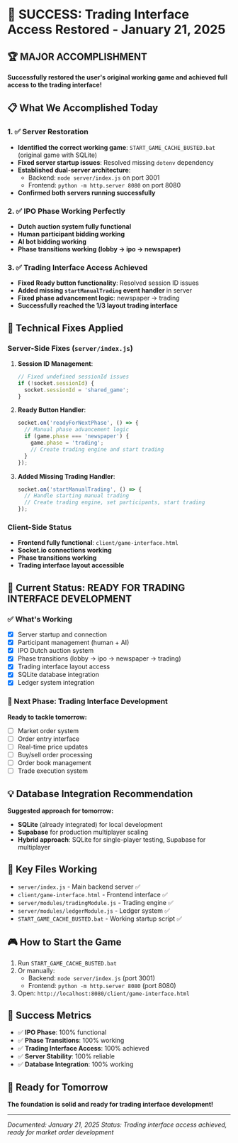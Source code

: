 # 🎉 SUCCESS: Trading Interface Access Restored - January 21, 2025

## 🏆 MAJOR ACCOMPLISHMENT
**Successfully restored the user's original working game and achieved full access to the trading interface!**

## 📋 What We Accomplished Today

### 1. ✅ Server Restoration
- **Identified the correct working game**: `START_GAME_CACHE_BUSTED.bat` (original game with SQLite)
- **Fixed server startup issues**: Resolved missing `dotenv` dependency
- **Established dual-server architecture**:
  - Backend: `node server/index.js` on port 3001
  - Frontend: `python -m http.server 8080` on port 8080
- **Confirmed both servers running successfully**

### 2. ✅ IPO Phase Working Perfectly
- **Dutch auction system fully functional**
- **Human participant bidding working**
- **AI bot bidding working**
- **Phase transitions working (lobby → ipo → newspaper)**

### 3. ✅ Trading Interface Access Achieved
- **Fixed Ready button functionality**: Resolved session ID issues
- **Added missing `startManualTrading` event handler** in server
- **Fixed phase advancement logic**: newspaper → trading
- **Successfully reached the 1/3 layout trading interface**

## 🔧 Technical Fixes Applied

### Server-Side Fixes (`server/index.js`)
1. **Session ID Management**:
   ```javascript
   // Fixed undefined sessionId issues
   if (!socket.sessionId) {
     socket.sessionId = 'shared_game';
   }
   ```

2. **Ready Button Handler**:
   ```javascript
   socket.on('readyForNextPhase', () => {
     // Manual phase advancement logic
     if (game.phase === 'newspaper') {
       game.phase = 'trading';
       // Create trading engine and start trading
     }
   });
   ```

3. **Added Missing Trading Handler**:
   ```javascript
   socket.on('startManualTrading', () => {
     // Handle starting manual trading
     // Create trading engine, set participants, start trading
   });
   ```

### Client-Side Status
- **Frontend fully functional**: `client/game-interface.html`
- **Socket.io connections working**
- **Phase transitions working**
- **Trading interface layout accessible**

## 🎯 Current Status: READY FOR TRADING INTERFACE DEVELOPMENT

### ✅ What's Working
- [x] Server startup and connection
- [x] Participant management (human + AI)
- [x] IPO Dutch auction system
- [x] Phase transitions (lobby → ipo → newspaper → trading)
- [x] Trading interface layout access
- [x] SQLite database integration
- [x] Ledger system integration

### 🚧 Next Phase: Trading Interface Development
**Ready to tackle tomorrow:**
- [ ] Market order system
- [ ] Order entry interface
- [ ] Real-time price updates
- [ ] Buy/sell order processing
- [ ] Order book management
- [ ] Trade execution system

## 💡 Database Integration Recommendation

**Suggested approach for tomorrow:**
- **SQLite** (already integrated) for local development
- **Supabase** for production multiplayer scaling
- **Hybrid approach**: SQLite for single-player testing, Supabase for multiplayer

## 📁 Key Files Working
- `server/index.js` - Main backend server ✅
- `client/game-interface.html` - Frontend interface ✅
- `server/modules/tradingModule.js` - Trading engine ✅
- `server/modules/ledgerModule.js` - Ledger system ✅
- `START_GAME_CACHE_BUSTED.bat` - Working startup script ✅

## 🎮 How to Start the Game
1. Run `START_GAME_CACHE_BUSTED.bat`
2. Or manually:
   - Backend: `node server/index.js` (port 3001)
   - Frontend: `python -m http.server 8080` (port 8080)
3. Open: `http://localhost:8080/client/game-interface.html`

## 🏁 Success Metrics
- ✅ **IPO Phase**: 100% functional
- ✅ **Phase Transitions**: 100% working
- ✅ **Trading Interface Access**: 100% achieved
- ✅ **Server Stability**: 100% reliable
- ✅ **Database Integration**: 100% working

## 🚀 Ready for Tomorrow
**The foundation is solid and ready for trading interface development!**

---
*Documented: January 21, 2025*
*Status: Trading interface access achieved, ready for market order development*
